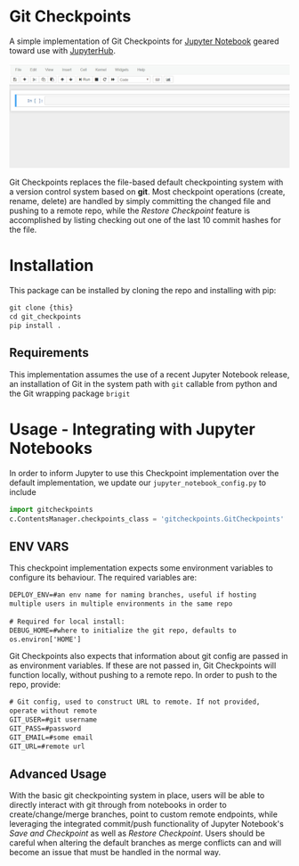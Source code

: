 # Git Checkpoints
A simple implementation of Git Checkpoints for [Jupyter Notebook](https://github.com/jupyter/notebook) geared toward use with [JupyterHub](https://github.com/jupyterhub).

![Multiple Checkpoints](Example/git_checkpoints.gif)

Git Checkpoints replaces the file-based default checkpointing system with a version control system based on **git**. Most checkpoint operations (create, rename, delete) are handled by simply committing the changed file and pushing to a remote repo, while the *Restore Checkpoint* feature is accomplished by listing checking out one of the last 10 commit hashes for the file.

# Installation
This package can be installed by cloning the repo and installing with pip:

```
git clone {this}
cd git_checkpoints
pip install .
```
## Requirements
This implementation assumes the use of a recent Jupyter Notebook release, an installation of Git in the system path with `git` callable from python and the Git wrapping package `brigit`

# Usage - Integrating with Jupyter Notebooks
In order to inform Jupyter to use this Checkpoint implementation over the default implementation, we update our `jupyter_notebook_config.py` to include

```python
import gitcheckpoints
c.ContentsManager.checkpoints_class = 'gitcheckpoints.GitCheckpoints'
```

## ENV VARS
This checkpoint implementation expects some environment variables to configure its behaviour. The required variables are:

```
DEPLOY_ENV=#an env name for naming branches, useful if hosting multiple users in multiple environments in the same repo

# Required for local install:
DEBUG_HOME=#where to initialize the git repo, defaults to os.environ['HOME']
```

Git Checkpoints also expects that information about git config are passed in as environment variables. If these are not passed in, Git Checkpoints will function locally, without pushing to a remote repo. In order to push to the repo, provide:

```
# Git config, used to construct URL to remote. If not provided, operate without remote
GIT_USER=#git username
GIT_PASS=#password
GIT_EMAIL=#some email
GIT_URL=#remote url
```


## Advanced Usage
With the basic git checkpointing system in place, users will be able to directly interact with git through from notebooks in order to create/change/merge branches, point to custom remote endpoints, while leveraging the integrated commit/push functionality of Jupyter Notebook's *Save and Checkpoint* as well as *Restore Checkpoint*. Users should be careful when altering the default branches as merge conflicts can and will become an issue that must be handled in the normal way.
